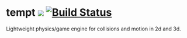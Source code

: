 # tempt ![](https://img.shields.io/github/license/mashape/apistatus.svg) [![Build Status](https://travis-ci.org/iancaffey/tempt.svg?branch=master)](https://travis-ci.org/iancaffey/tempt)
Lightweight physics/game engine for collisions and motion in 2d and 3d.
